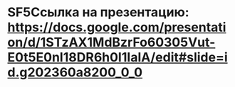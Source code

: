 # SF5Ссылка на презентацию: https://docs.google.com/presentation/d/1STzAX1MdBzrFo60305Vut-E0t5E0nI18DR6h0I1IalA/edit#slide=id.g202360a8200_0_0
